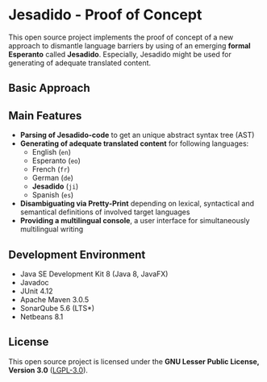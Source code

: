 # Jesadido - Proof of Concept

This open source project implements the proof of concept of a new approach to dismantle language barriers by using of an emerging **formal Esperanto** called **Jesadido**. Especially, Jesadido might be used for generating of adequate translated content.

## Basic Approach



## Main Features

- **Parsing of Jesadido-code** to get an unique abstract syntax tree (AST)
- **Generating of adequate translated content** for following languages:
  - English (`en`)
  - Esperanto (`eo`)
  - French (`fr`)
  - German (`de`)
  - **Jesadido** (`ji`)
  - Spanish (`es`)
- **Disambiguating via Pretty-Print** depending on lexical, syntactical and semantical definitions of involved target languages
- **Providing a multilingual console**, a user interface for simultaneously multilingual writing

## Development Environment

- Java SE Development Kit 8 (Java 8, JavaFX)
- Javadoc
- JUnit 4.12
- Apache Maven 3.0.5
- SonarQube 5.6 (LTS*)
- Netbeans 8.1

## License

This open source project is licensed under the **GNU Lesser Public License, Version 3.0** ([LGPL-3.0](https://www.gnu.org/licenses/lgpl-3.0.txt)).
